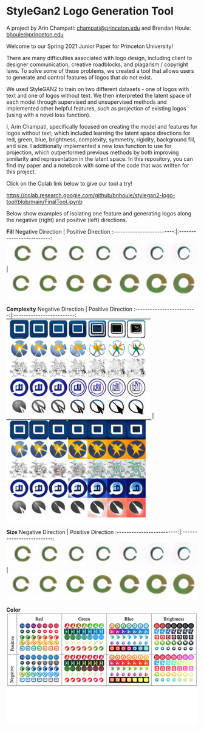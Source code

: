 # StyleGan2 Logo Generation Tool
A project by Arin Champati: champati@princeton.edu and Brendan Houle: bhoule@princeton.edu

Welcome to our Spring 2021 Junior Paper for Princeton University!

There are many difficulties associated with logo design, including client to designer communication, creative roadblocks, and plagarism / copyright laws. To solve some of these problems, we created a tool that allows users to generate and control features of logos that do not exist.

We used StyleGAN2 to train on two different datasets - one of logos with text and one of logos without text. We then interpreted the latent space of each model through supervised and unsupervised methods and implemented other helpful features, such as projection of existing logos (using with a novel loss function).

I, Arin Champati, specifically focused on creating the model and features for logos without text, which included learning the latent space directions for red, green, blue, brightness, complexity, symmetry, rigidity, background fill, and size. I additionally implemented a new loss function to use for projection, which outperformed previous methods by both improving similarity and representation in the latent space. In this repository, you can find my paper and a notebook with some of the code that was written for this project. 

Click on the Colab link below to give our tool a try!

https://colab.research.google.com/github/bnhoule/stylegan2-logo-tool/blob/main/FinalTool.ipynb

Below show examples of isolating one feature and generating logos along the negative (right) and positive (left) directions.

**Fill**
Negative Direction         |  Positive Direction
:-------------------------:|:-------------------------:
![Alt text](example_images/size_negative.png?raw=true)  |  ![Alt text](example_images/size_positive.png?raw=true)

**Complexity**
Negative Direction         |  Positive Direction
:-------------------------:|:-------------------------:
![Alt text](example_images/fill_negative.png?raw=true)  |  ![Alt text](example_images/fill_positive.png?raw=true)

**Size**
Negative Direction         |  Positive Direction
:-------------------------:|:-------------------------:
![Alt text](example_images/size_negative.png?raw=true)  |  ![Alt text](example_images/size_positive.png?raw=true)

**Color**
![Alt text](example_images/color.png?raw=true)
